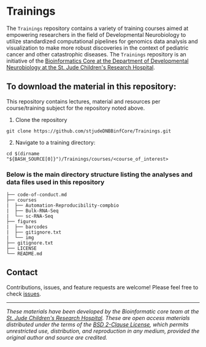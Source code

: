 # Trainings

The `Trainings` repository contains a variety of training courses aimed at empowering researchers in the field of Developmental Neurobiology to utilize standardized computational pipelines for genomics data analysis and visualization to make more robust discoveries in the context of pediatric cancer and other catastrophic diseases. The `Trainings` repository is an initiative of the [Bioinformatics Core at the Department of Developmental Neurobiology at the St. Jude Children's Research Hospital](https://www.stjude.org/research/departments/developmental-neurobiology/shared-resources/bioinformatic-core.html).


## To download the material in this repository:

This repository contains lectures, material and resources per course/training subject for the repository noted above.

1. Clone the repository
```
git clone https://github.com/stjudeDNBBinfCore/Trainings.git
```

2. Navigate to a training directory:
```
cd $(dirname "${BASH_SOURCE[0]}")/Trainings/courses/<course_of_interest>
```

### Below is the main directory structure listing the analyses and data files used in this repository

```
├── code-of-conduct.md
├── courses
|  ├── Automation-Reproducibility-compbio
|  ├── Bulk-RNA-Seq
|  └── sc-RNA-Seq
├── figures
|  ├── barcodes
|  ├── gitignore.txt
|  └── img
├── gitignore.txt
├── LICENSE
└── README.md
```

## Contact

Contributions, issues, and feature requests are welcome! Please feel free to check [issues](https://github.com/stjudeDNBBinfCore/Trainings/issues).

---

*These materials have been developed by the Bioinformatic core team at the [St. Jude Children's Research Hospital](https://www.stjude.org/). These are open access materials distributed under the terms of the [BSD 2-Clause License](https://opensource.org/license/bsd-2-clause), which permits unrestricted use, distribution, and reproduction in any medium, provided the original author and source are credited.*
